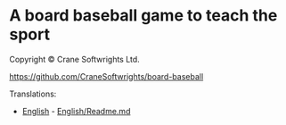 # A board baseball game to teach the sport

Copyright © Crane Softwrights Ltd.

https://github.com/CraneSoftwrights/board-baseball

Translations:

- [English](English) - [English/Readme.md](English/README.md)
